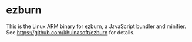 # ezburn

This is the Linux ARM binary for ezburn, a JavaScript bundler and minifier. See https://github.com/khulnasoft/ezburn for details.
